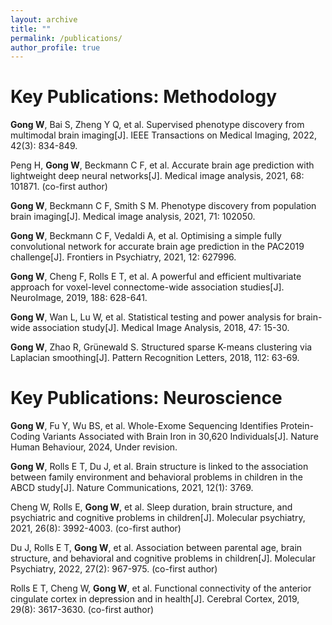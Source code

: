 ```yaml
---
layout: archive
title: ""
permalink: /publications/
author_profile: true
---
```


Key Publications: Methodology
======

**Gong W**, Bai S, Zheng Y Q, et al. Supervised phenotype discovery from multimodal brain imaging[J]. IEEE Transactions on Medical Imaging, 2022, 42(3): 834-849.

Peng H, **Gong W**, Beckmann C F, et al. Accurate brain age prediction with lightweight deep neural networks[J]. Medical image analysis, 2021, 68: 101871. (co-first author)

**Gong W**, Beckmann C F, Smith S M. Phenotype discovery from population brain imaging[J]. Medical image analysis, 2021, 71: 102050.

**Gong W**, Beckmann C F, Vedaldi A, et al. Optimising a simple fully convolutional network for accurate brain age prediction in the PAC2019 challenge[J]. Frontiers in Psychiatry, 2021, 12: 627996.

**Gong W**, Cheng F, Rolls E T, et al. A powerful and efficient multivariate approach for voxel-level connectome-wide association studies[J]. NeuroImage, 2019, 188: 628-641.

**Gong W**, Wan L, Lu W, et al. Statistical testing and power analysis for brain-wide association study[J]. Medical Image Analysis, 2018, 47: 15-30.

**Gong W**, Zhao R, Grünewald S. Structured sparse K-means clustering via Laplacian smoothing[J]. Pattern Recognition Letters, 2018, 112: 63-69.

Key Publications: Neuroscience
======

**Gong W**, Fu Y, Wu BS, et al. Whole-Exome Sequencing Identifies Protein-Coding Variants Associated with Brain Iron in 30,620 Individuals[J]. Nature Human Behaviour, 2024, Under revision.

**Gong W**, Rolls E T, Du J, et al. Brain structure is linked to the association between family environment and behavioral problems in children in the ABCD study[J]. Nature Communications, 2021, 12(1): 3769.

Cheng W, Rolls E, **Gong W**, et al. Sleep duration, brain structure, and psychiatric and cognitive problems in children[J]. Molecular psychiatry, 2021, 26(8): 3992-4003. (co-first author)

Du J, Rolls E T, **Gong W**, et al. Association between parental age, brain structure, and behavioral and cognitive problems in children[J]. Molecular Psychiatry, 2022, 27(2): 967-975. (co-first author)

Rolls E T, Cheng W, **Gong W**, et al. Functional connectivity of the anterior cingulate cortex in depression and in health[J]. Cerebral Cortex, 2019, 29(8): 3617-3630. (co-first author)

